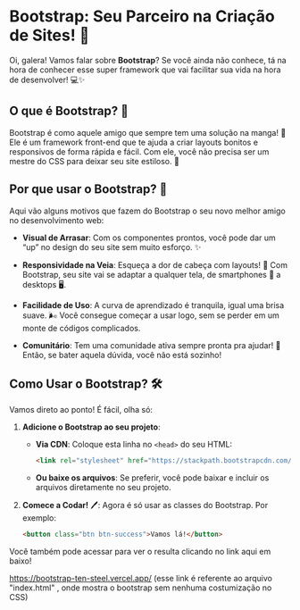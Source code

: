 # Bootstrap: Seu Parceiro na Criação de Sites! 🚀

Oi, galera! Vamos falar sobre **Bootstrap**? Se você ainda não conhece, tá na hora de conhecer esse super framework que vai facilitar sua vida na hora de desenvolver! 💻✨

## O que é Bootstrap? 🤔

Bootstrap é como aquele amigo que sempre tem uma solução na manga! 🎩 Ele é um framework front-end que te ajuda a criar layouts bonitos e responsivos de forma rápida e fácil. Com ele, você não precisa ser um mestre do CSS para deixar seu site estiloso. 🎨

## Por que usar o Bootstrap? 🤩

Aqui vão alguns motivos que fazem do Bootstrap o seu novo melhor amigo no desenvolvimento web:

- **Visual de Arrasar**: Com os componentes prontos, você pode dar um “up” no design do seu site sem muito esforço. ✨

- **Responsividade na Veia**: Esqueça a dor de cabeça com layouts! 🤯 Com Bootstrap, seu site vai se adaptar a qualquer tela, de smartphones 📱 a desktops 🖥️.

- **Facilidade de Uso**: A curva de aprendizado é tranquila, igual uma brisa suave. 🌬️ Você consegue começar a usar logo, sem se perder em um monte de códigos complicados.

- **Comunitário**: Tem uma comunidade ativa sempre pronta pra ajudar! 👥 Então, se bater aquela dúvida, você não está sozinho!

## Como Usar o Bootstrap? 🛠️

Vamos direto ao ponto! É fácil, olha só:

1. **Adicione o Bootstrap ao seu projeto**:
   - **Via CDN**: Coloque esta linha no `<head>` do seu HTML:
     ```html
     <link rel="stylesheet" href="https://stackpath.bootstrapcdn.com/bootstrap/4.5.2/css/bootstrap.min.css">
     ```

   - **Ou baixe os arquivos**: Se preferir, você pode baixar e incluir os arquivos diretamente no seu projeto.

2. **Comece a Codar!** 🖊️: Agora é só usar as classes do Bootstrap. Por exemplo:
   ```html
   <button class="btn btn-success">Vamos lá!</button>

Você também pode acessar para ver o resulta clicando no link aqui em baixo!

https://bootstrap-ten-steel.vercel.app/  (esse link é referente ao arquivo "index.html" , onde mostra o bootstrap sem nenhuma costumização no CSS)

